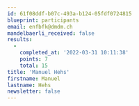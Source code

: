 ```yaml
---
id: 61f08ddf-b07c-493a-b124-05fdf0724815
blueprint: participants
email: enfbfk@dmdm.ch
mandelbaerli_received: false
results:
  -
    completed_at: '2022-03-31 10:11:38'
    points: 7
    total: 15
title: 'Manuel Hehs'
firstname: Manuel
lastname: Hehs
newsletter: false
---
```

